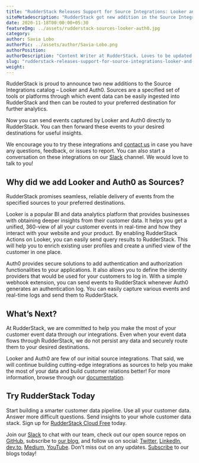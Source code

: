 ```yaml
---
title: "RudderStack Releases Support for Source Integrations: Looker and Auth0"
siteMetadescription: "RudderStack got new addition in the Source Integrations catalog Looker & Auth0. This will ingest and route the named destination for further analytics."
date: 2020-11-18T00:00:00+05:30
featureImg: ../assets/rudderstack-sources-looker-auth0.jpg
category:
author: Savia Lobo
authorPic: ../assets/author/Savia-Lobo.png
authorPosition:
authorDescription: "Content Writer at RudderStack. Loves to be updated with the tech happenings around the globe. Loves singing and composing songs. Believes in putting the art in smart."
slug: "rudderstack-releases-support-for-source-integrations-looker-and-auth0"
weight: 
---
```

RudderStack is proud to announce two new additions to the Source Integrations catalog – Looker and Auth0. Sources are a specified set of tools or platforms through which event data can be easily ingested into RudderStack and then can be routed to your preferred destination for further analytics. 

Now you can send events captured by Looker and Auth0 directly to RudderStack. You can then forward these events to your desired destinations for useful insights.

We encourage you to try these integrations and [contact us](mailto:contact@rudderstack.com) in case you have any questions, feedback, or issues to report. You can also start a conversation on these integrations on our [Slack](https://resources.rudderstack.com/join-rudderstack-slack) channel. We would love to talk to you!

Why did we add Looker and Auth0 as Sources?
-------------------------------------------

RudderStack promises seamless, reliable delivery of events from the specified sources to your preferred destinations. 

Looker is a popular BI and data analytics platform that provides businesses with obtaining deeper insights from their customer data. It helps you get a unified, 360-view of all your customer events in real-time and how they interact with your website and your product. By enabling RudderStack Actions on Looker, you can easily send query results to RudderStack. This will help you to enrich existing user profiles and create a unified view of the customer in one place. 

Auth0 provides secure solutions to add authentication and authorization functionalities to your applications. It also allows you to define the identity providers that would be used for your customers to log in. With a simple webhook extension, you can send events to RudderStack whenever Auth0 generates an authentication log. You can easily capture various events and real-time logs and send them to RudderStack.

What’s Next?
------------


At RudderStack, we are committed to help you make the most of your customer event data through our integrations. Even when your event data flows through RudderStack, we do not persist any data and securely route them to your desired destinations. 

Looker and Auth0 are few of our initial source integrations. That said, we will continue building cutting-edge integrations as sources to help you make the most of your data and build customer relations better! For more information, browse through our [documentation](https://docs.rudderstack.com/destinations).

## Try RudderStack Today

Start building a smarter customer data pipeline. Use all your customer data. Answer more difficult questions. Send insights to your whole customer data stack. Sign up for [RudderStack Cloud Free](https://app.rudderlabs.com/signup?type=freetrial) today.

Join our [Slack](https://resources.rudderstack.com/join-rudderstack-slack) to chat with our team, check out our open source repos on [GitHub](https://github.com/rudderlabs), subscribe to [our blog](https://rudderstack.com/blog/), and follow us on social: [Twitter](https://twitter.com/RudderStack), [LinkedIn](https://www.linkedin.com/company/rudderlabs/), [dev.to](https://dev.to/rudderstack), [Medium](https://rudderstack.medium.com/), [YouTube](https://www.youtube.com/channel/UCgV-B77bV_-LOmKYHw8jvBw). Don’t miss out on any updates. [Subscribe](https://rudderstack.com/blog/) to our blogs today!